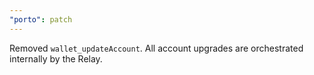 ```yaml
---
"porto": patch
---
```


Removed `wallet_updateAccount`. All account upgrades are orchestrated internally by the Relay.

